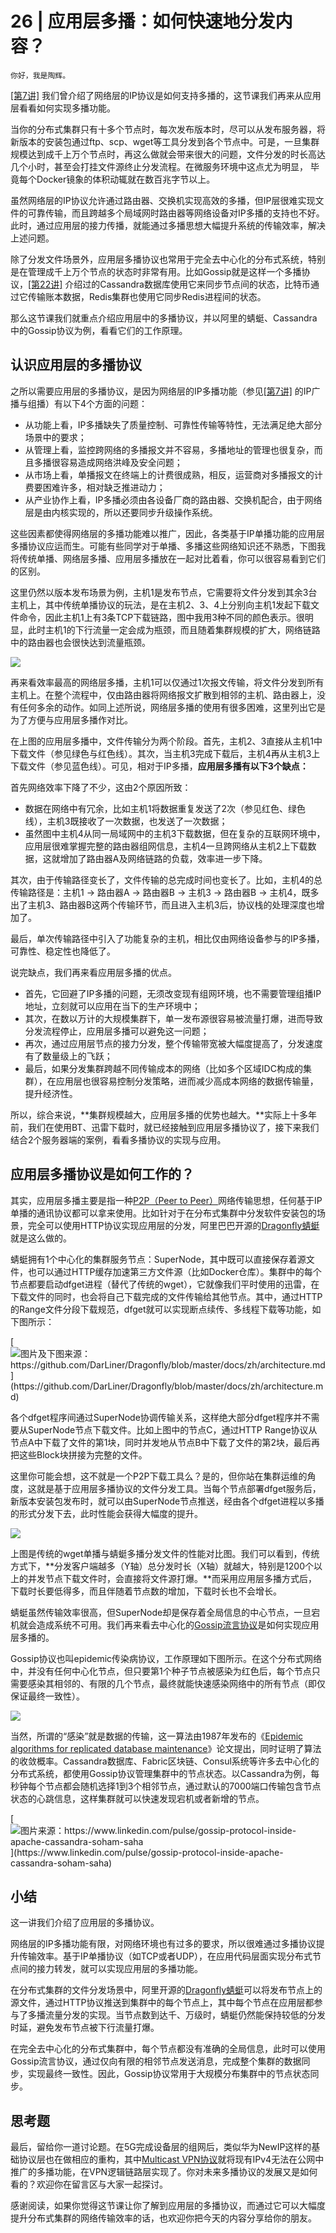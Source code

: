 # 26 | 应用层多播：如何快速地分发内容？

    你好，我是陶辉。

[\[第7讲\]](https://time.geekbang.org/column/article/235302) 我们曾介绍了网络层的IP协议是如何支持多播的，这节课我们再来从应用层看看如何实现多播功能。

当你的分布式集群只有十多个节点时，每次发布版本时，尽可以从发布服务器，将新版本的安装包通过ftp、scp、wget等工具分发到各个节点中。可是，一旦集群规模达到成千上万个节点时，再这么做就会带来很大的问题，文件分发的时长高达几个小时，甚至会打挂文件源终止分发流程。在微服务环境中这点尤为明显， 毕竟每个Docker镜象的体积动辄就在数百兆字节以上。

虽然网络层的IP协议允许通过路由器、交换机实现高效的多播，但IP层很难实现文件的可靠传输，而且跨越多个局域网时路由器等网络设备对IP多播的支持也不好。此时，通过应用层的接力传播，就能通过多播思想大幅提升系统的传输效率，解决上述问题。

除了分发文件场景外，应用层多播协议也常用于完全去中心化的分布式系统，特别是在管理成千上万个节点的状态时非常有用。比如Gossip就是这样一个多播协议，[\[第22讲\]](https://time.geekbang.org/column/article/254600) 介绍过的Cassandra数据库使用它来同步节点间的状态，比特币通过它传输账本数据，Redis集群也使用它同步Redis进程间的状态。

那么这节课我们就重点介绍应用层中的多播协议，并以阿里的蜻蜓、Cassandra中的Gossip协议为例，看看它们的工作原理。

## 认识应用层的多播协议

之所以需要应用层的多播协议，是因为网络层的IP多播功能（参见[\[第7讲\]](https://time.geekbang.org/column/article/235302) 的IP广播与组播）有以下4个方面的问题：

*   从功能上看，IP多播缺失了质量控制、可靠性传输等特性，无法满足绝大部分场景中的要求；
*   从管理上看，监控跨网络的多播报文并不容易，多播地址的管理也很复杂，而且多播很容易造成网络洪峰及安全问题；
*   从市场上看，单播报文在终端上的计费很成熟，相反，运营商对多播报文的计费要困难许多，相对缺乏推进动力；
*   从产业协作上看，IP多播必须由各设备厂商的路由器、交换机配合，由于网络层是由内核实现的，所以还要同步升级操作系统。

这些因素都使得网络层的多播功能难以推广，因此，各类基于IP单播功能的应用层多播协议应运而生。可能有些同学对于单播、多播这些网络知识还不熟悉，下图我将传统单播、网络层多播、应用层多播放在一起对比着看，你可以很容易看到它们的区别。

这里仍然以版本发布场景为例，主机1是发布节点，它需要将文件分发到其余3台主机上，其中传统单播协议的玩法，是在主机2、3、4上分别向主机1发起下载文件命令，因此主机1上有3条TCP下载链路，图中我用3种不同的颜色表示。很明显，此时主机1的下行流量一定会成为瓶颈，而且随着集群规模的扩大，网络链路中的路由器也会很快达到流量瓶颈。

![](https://static001.geekbang.org/resource/image/34/7a/3457fac0f6811d21357188c48fe5867a.png)

再来看效率最高的网络层多播，主机1可以仅通过1次报文传输，将文件分发到所有主机上。在整个流程中，仅由路由器将网络报文扩散到相邻的主机、路由器上，没有任何多余的动作。如同上述所说，网络层多播的使用有很多困难，这里列出它是为了方便与应用层多播作对比。

在上图的应用层多播中，文件传输分为两个阶段。首先，主机2、3直接从主机1中下载文件（参见绿色与红色线）。其次，当主机3完成下载后，主机4再从主机3上下载文件（参见蓝色线）。可见，相对于IP多播，**应用层多播有以下3个缺点：**

首先网络效率下降了不少，这由2个原因所致：

*   数据在网络中有冗余，比如主机1将数据重复发送了2次（参见红色、绿色线），主机3既接收了一次数据，也发送了一次数据；
*   虽然图中主机4从同一局域网中的主机3下载数据，但在复杂的互联网环境中，应用层很难掌握完整的路由器组网信息，主机4一旦跨网络从主机2上下载数据，这就增加了路由器A及网络链路的负载，效率进一步下降。

其次，由于传输路径变长了，文件传输的总完成时间也变长了。比如，主机4的总传输路径是：主机1 -> 路由器A -> 路由器B -> 主机3 -> 路由器B -> 主机4，既多出了主机3、路由器B这两个传输环节，而且进入主机3后，协议栈的处理深度也增加了。

最后，单次传输路径中引入了功能复杂的主机，相比仅由网络设备参与的IP多播，可靠性、稳定性也降低了。

说完缺点，我们再来看应用层多播的优点。

*   首先，它回避了IP多播的问题，无须改变现有组网环境，也不需要管理组播IP地址，立刻就可以应用在当下的生产环境中；
*   其次，在数以万计的大规模集群下，单一发布源很容易被流量打爆，进而导致分发流程停止，应用层多播可以避免这一问题；
*   再次，通过应用层节点的接力分发，整个传输带宽被大幅度提高了，分发速度有了数量级上的飞跃；
*   最后，如果分发集群跨越不同传输成本的网络（比如多个区域IDC构成的集群），在应用层也很容易控制分发策略，进而减少高成本网络的数据传输量，提升经济性。

所以，综合来说，**集群规模越大，应用层多播的优势也越大。**实际上十多年前，我们在使用BT、迅雷下载时，就已经接触到应用层多播协议了，接下来我们结合2个服务器端的案例，看看多播协议的实现与应用。

## 应用层多播协议是如何工作的？

其实，应用层多播主要是指一种[P2P（Peer to Peer）](https://zh.wikipedia.org/wiki/%E5%B0%8D%E7%AD%89%E7%B6%B2%E8%B7%AF)网络传输思想，任何基于IP单播的通讯协议都可以拿来使用。比如针对于在分布式集群中分发软件安装包的场景，完全可以使用HTTP协议实现应用层的分发，阿里巴巴开源的[Dragonfly蜻蜓](https://github.com/DarLiner/Dragonfly)就是这么做的。

蜻蜓拥有1个中心化的集群服务节点：SuperNode，其中既可以直接保存着源文件，也可以通过HTTP缓存加速第三方文件源（比如Docker仓库）。集群中的每个节点都要启动dfget进程（替代了传统的wget），它就像我们平时使用的迅雷，在下载文件的同时，也会将自己下载完成的文件传输给其他节点。其中，通过HTTP的Range文件分段下载规范，dfget就可以实现断点续传、多线程下载等功能，如下图所示：

[![](https://static001.geekbang.org/resource/image/2f/00/2fbba7f194bd3bcabded582467056700.png "图片及下图来源：https://github.com/DarLiner/Dragonfly/blob/master/docs/zh/architecture.md")](https://github.com/DarLiner/Dragonfly/blob/master/docs/zh/architecture.md)

各个dfget程序间通过SuperNode协调传输关系，这样绝大部分dfget程序并不需要从SuperNode节点下载文件。比如上图中的节点C，通过HTTP Range协议从节点A中下载了文件的第1块，同时并发地从节点B中下载了文件的第2块，最后再把这些Block块拼接为完整的文件。

这里你可能会想，这不就是一个P2P下载工具么？是的，但你站在集群运维的角度，这就是基于应用层多播协议的文件分发工具。当每个节点部署dfget服务后，新版本安装包发布时，就可以由SuperNode节点推送，经由各个dfget进程以多播的形式分发下去，此时性能会获得大幅度的提升。

![](https://static001.geekbang.org/resource/image/36/82/36de22b49038a6db2b8bc7ce953e5c82.png)

上图是传统的wget单播与蜻蜓多播分发文件的性能对比图。我们可以看到，传统方式下，**分发客户端越多（Y轴）总分发时长（X轴）就越大，特别是1200个以上的并发节点下载文件时，会直接将文件源打爆。**而采用应用层多播方式后，下载时长要低得多，而且伴随着节点数的增加，下载时长也不会增长。

蜻蜓虽然传输效率很高，但SuperNode却是保存着全局信息的中心节点，一旦宕机就会造成系统不可用。我们再来看去中心化的[Gossip流言协议](https://en.wikipedia.org/wiki/Gossip_protocol)是如何实现应用层多播的。

Gossip协议也叫epidemic传染病协议，工作原理如下图所示。在这个分布式网络中，并没有任何中心化节点，但只要第1个种子节点被感染为红色后，每个节点只需要感染其相邻的、有限的几个节点，最终就能快速感染网络中的所有节点（即仅保证最终一致性）。

![](https://static001.geekbang.org/resource/image/fa/b5/fa710dc6de9aa9238fee647ffdb69eb5.gif)

当然，所谓的“感染”就是数据的传输，这一算法由1987年发布的《[Epidemic algorithms for replicated database maintenance](http://bitsavers.trailing-edge.com/pdf/xerox/parc/techReports/CSL-89-1_Epidemic_Algorithms_for_Replicated_Database_Maintenance.pdf)》论文提出，同时证明了算法的收敛概率。Cassandra数据库、Fabric区块链、Consul系统等许多去中心化的分布式系统，都使用Gossip协议管理集群中的节点状态。以Cassandra为例，每秒钟每个节点都会随机选择1到3个相邻节点，通过默认的7000端口传输包含节点状态的心跳信息，这样集群就可以快速发现宕机或者新增的节点。

[![](https://static001.geekbang.org/resource/image/79/fe/7918df00c24e6e78122d5a70bd6bd2fe.png "图片来源：https://www.linkedin.com/pulse/gossip-protocol-inside-apache-cassandra-soham-saha")](https://www.linkedin.com/pulse/gossip-protocol-inside-apache-cassandra-soham-saha)

## 小结

这一讲我们介绍了应用层的多播协议。

网络层的IP多播功能有限，对网络环境也有过多的要求，所以很难通过多播协议提升传输效率。基于IP单播协议（如TCP或者UDP），在应用代码层面实现分布式节点间的接力转发，就可以实现应用层的多播功能。

在分布式集群的文件分发场景中，阿里开源的[Dragonfly蜻蜓](https://github.com/DarLiner/Dragonfly)可以将发布节点上的源文件，通过HTTP协议推送到集群中的每个节点上，其中每个节点在应用层都参与了多播流量分发的实现。当节点数到达千、万级时，蜻蜓仍然能保持较低的分发时延，避免发布节点被下行流量打爆。

在完全去中心化的分布式集群中，每个节点都没有准确的全局信息，此时可以使用Gossip流言协议，通过仅向有限的相邻节点发送消息，完成整个集群的数据同步，实现最终一致性。因此，Gossip协议常用于大规模分布集群中的节点状态同步。

## 思考题

最后，留给你一道讨论题。在5G完成设备层的组网后，类似华为NewIP这样的基础协议层也在做相应的重构，其中[Multicast VPN协议](https://support.huawei.com/enterprise/en/doc/EDOC1000173015/e0de8568/overview-of-rosen-mvpn)就将现有IPv4无法在公网中推广的多播功能，在VPN逻辑链路层实现了。你对未来多播协议的发展又是如何看的？欢迎你在留言区与大家一起探讨。

感谢阅读，如果你觉得这节课让你了解到应用层的多播协议，而通过它可以大幅度提升分布式集群的网络传输效率的话，也欢迎你把今天的内容分享给你的朋友。
    